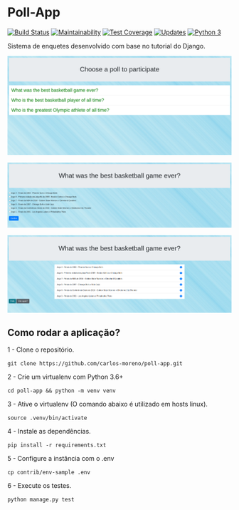 # Poll-App
[![Build Status](https://travis-ci.org/carlos-moreno/poll-app.svg?branch=master)](https://travis-ci.org/carlos-moreno/poll-app)
[![Maintainability](https://api.codeclimate.com/v1/badges/5022e5360597bb0762ae/maintainability)](https://codeclimate.com/github/carlos-moreno/poll-app/maintainability)
[![Test Coverage](https://api.codeclimate.com/v1/badges/5022e5360597bb0762ae/test_coverage)](https://codeclimate.com/github/carlos-moreno/poll-app/test_coverage)
[![Updates](https://pyup.io/repos/github/carlos-moreno/poll-app/shield.svg)](https://pyup.io/repos/github/carlos-moreno/poll-app/)
[![Python 3](https://pyup.io/repos/github/carlos-moreno/poll-app/python-3-shield.svg)](https://pyup.io/repos/github/carlos-moreno/poll-app/)


Sistema de enquetes desenvolvido com base no tutorial do Django.

![index](imgs/index.png " Index")

![detail](imgs/detail_of_poll.png " Detail of poll")

![result](imgs/result_of_poll.png " Result of poll")

## Como rodar a aplicação?
1 - Clone o repositório.
```console
git clone https://github.com/carlos-moreno/poll-app.git
```
2 - Crie um virtualenv com Python 3.6+
```console
cd poll-app && python -m venv venv
```
3 - Ative o virtualenv (O comando abaixo é utilizado em hosts linux).
```console
source .venv/bin/activate
```
4 - Instale as dependências.
```console
pip install -r requirements.txt
```
5 - Configure a instância com o .env
```console
cp contrib/env-sample .env
```
6 - Execute os testes.
```console
python manage.py test
```
